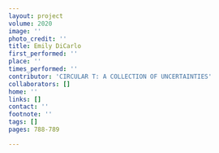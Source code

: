 ```yaml
---
layout: project
volume: 2020
image: ''
photo_credit: ''
title: Emily DiCarlo
first_performed: ''
place: ''
times_performed: ''
contributor: 'CIRCULAR T: A COLLECTION OF UNCERTAINTIES'
collaborators: []
home: ''
links: []
contact: ''
footnote: ''
tags: []
pages: 788-789

---
```




